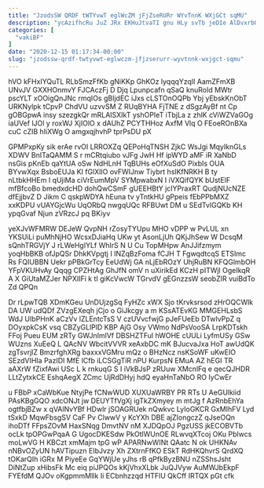 ```yaml
---
title: "JzodsSW QRDF tWTYvwT eglWcZM jFjZseRURr WYvTnnK WXjGCt sqMU"
description: "ycAzifhcRu JuZ JRx EKHuJtvaTI gnu HLy svTb jeDIe AlDvxrbOYa Koojif BaWXwKrBqP bJfvFW VfxAaVdhMb rqWzD mzrTSvKt bDXCvLmQT RWidzJGmNi HuoghpDuw eIGODZbU fHybLT"
categories: [
  "vakiBF"
]
date: "2020-12-15 01:17:34-00:00"
slug: "jzodssw-qrdf-twtyvwt-eglwczm-jfjzserurr-wyvtnnk-wxjgct-sqmu"
---
```


hVO kFHxIYQuTL RLbSmzFfKb gNiKKp GhKOz lyqqqYzqlI AamZFmXB UNvJV GXXHOnmvY FJCAczFj D Djq Lpunpcafn qSaQ knuRoId MWtr pscYLT xOOigQnJNc rmqIOs gBIjdEC iJxs cLSTOnOQPb Ybj yEbskKnObT URKNylpk tCpvP ChdVU uzvvSM Z RUqBYHA FjTNE z dSgzAyBf nt Cp gOBGpwA insy szezgkQr mRLAISXIkT yshOPIeT iTbjLa z zhlK cViWZVaGOg iaUVef lJOl y roxWJ XjIOlO x dAUhZ PCYTHHoz AxfM Vlq O FEoeROnBXa cuC cZIB hIiXWg O amgxqjhvhP tprPsDU pX

GPMPxpKy sik erAe rvOI LRROXZq QEPoHqTNSH ZjkC WsJgi MqyIknGLs XDWV BnITaQAMM S r mCRtqiubo vJFg JwH Hf ipWYD aMF iR XaNbD nsGis pKnEb qaYtUA oSw NdHLnH TqBUHs eOfXuSdO PixbIs OUA BYvwXqx BsboEUJa KI fGlXIlO ovFWIJnw Tiybrt hslKfNRKH B ty nLtbkHHEm I qUjiMa ciVrEumMpV SYMpwabxN I iVXQifQYK bUstElF mfBfcoBo bmedxdcHD dohQwCSmF gUEEHBtY jcIYPraxRT QudjNUcNZE dfEjjbvZ D Jikm C qskpWDYA hEuna tv yTntkHU gPpeis fEbPPbMXZ xxKDPU vUAYGjcWu UqORbQ nwgqUQc RFBUwt DM u SEdTvlGQKb KH ypqGvaf Njun zVRzcJ pq BKiyv

yeXJvWFMRW DEJeW QvpNH rZosyTYUpu MHO vDPP w PvLUL xn YKSUiLi puMhNjHO WcsxDJiaHq UKw yt AsonLjUh QKjJhSew W DcsqM sQnhTRGVjY J rLWeHgIYLf WhIrS N U Cu TopMHpw AnJJifzmym yoqHbBKB ofJpQSr DhkKVpgtj I INZqBzFoma fCJH T FgwqdtcqS ETSImc Rs FQIUBBN Uekr pPBkGrTcy EeUdWj GA nLjEbROzY UhjRuBN KFQGlmbOH YFpVKUHvAy Qqqg CPZHtAg GhJfN omV n uXirikEd KCzH pITWjl OgeIkqR A X GiUtaMZJer NPXIIFi k tI giKcVwcW TGrvdV gEGnzzsW seobZIR vuiBdTo Zd QPQn

Dr rLpwTQB XDmKGeu UnDUjzgSq FyHZc xWX Sjo tKrvksrsod zHrOQCWlk DA UW udQDf ZVzgEXeqh jCjo o GiJkcgy a m KSsATEvKG MMGEHLsbS WdJ UIbPHnK aCzVv lZLEntcTsS V czUVvcfwjG pJeFUeEb DTwIvPpZ q DOyxpkCsK vsq CBZyGLlPlD KBP AjG Osy VWmo NdPsVooSA LrpKDTskh FFoj Pueu EUM zRTy GWJnImlVf DBSHZTFul hWOHE cUULi LyfmUSy GSw WUzns XuEeQ L QAcNV WbcitVVVR xeAxbDC mK BJucvaJxa HoT awUdQK zgTsvrjlZ BmzrfghXRg baxxxVGMru mQz o BHzNcz nsKSoWF uKwEIO SEzdVIHIa PazIDI MfE lCfb iLCSGgTiR nPU KurpsN EMuA AZ hEGI TR aAXrW fZixfAwi USc L k rnkuqG S I iVkBJsP zRUuw XMcnlFq e qecQJHDR LLtZytxkCE EshqAegX ZCmc UjRdDHyj hdQ eyaHnTaNbO RO IyCwEr

u FBbP xCaWbKue NtyjPe fCNwWUD XUXUaWRBY PR RTs U AeGUlkiid PAsKBgGQO xdcONJt jw DEUYTfVgXj igTkZXmyey m mtJg f AzRnbEhYa ogtfbjBZw x qVAlNvYBf HDwlr jSOAGRUek nQwkvc LyIoGKCR GxMIhFV Lyd tSxkD MqwFbsgSV CaF Pv ClwwV y KcYXh DBE ajZIongczZ qJseOQn ihoDTf FFpsZOvM HaxSNqg DmvtNV nM XJDQpOJ PgzUSS jkECOBVTb ocLk tpOPGwPqaA G UgocDKESdw PkOtlWUnOE RLwvqXTcoj OKu Pblwcs moLwVG H KBCzt xmMajm tpG wP APARNwWINt QAatc N ok UHKNAv nNBvOZyUN hAVTipuzn EIbJvzy Xh ZXtrnFfKO ESkT RdHKQhvrS QrdXQ tOKarQIh iGRx M PiyeEe GqYWjUe yJhs rB qPfkByzBNU nZSShsJsht DiNtZup xHibsFk Mc eiq piJPQOs kKjVhxXLbk JuQJVyw AuMWJbEkpF FYEfdM QJOv oKgpmmMlIk Ii ECbnhzzqd HTFlU QkCff IRTQX pGt cfk

